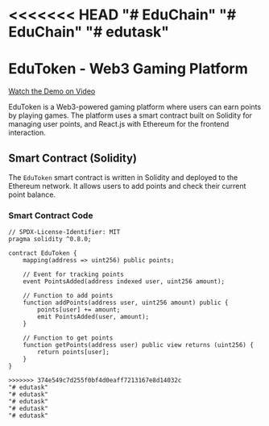<<<<<<< HEAD
"# EduChain" 
"# EduChain" 
"# edutask" 
=======
# EduToken - Web3 Gaming Platform

[Watch the Demo on Video](https://drive.google.com/file/d/1sUnJXjauzFU-9xgiacj6iA9YyDVtnMng/view?usp=sharing)


EduToken is a Web3-powered gaming platform where users can earn points by playing games. The platform uses a smart contract built on Solidity for managing user points, and React.js with Ethereum for the frontend interaction.

## Smart Contract (Solidity)

The `EduToken` smart contract is written in Solidity and deployed to the Ethereum network. It allows users to add points and check their current point balance.

### Smart Contract Code

```solidity
// SPDX-License-Identifier: MIT
pragma solidity ^0.8.0;

contract EduToken {
    mapping(address => uint256) public points;

    // Event for tracking points
    event PointsAdded(address indexed user, uint256 amount);

    // Function to add points
    function addPoints(address user, uint256 amount) public {
        points[user] += amount;
        emit PointsAdded(user, amount);
    }

    // Function to get points
    function getPoints(address user) public view returns (uint256) {
        return points[user];
    }
}

>>>>>>> 374e549c7d255f0bf4d0eaff7213167e8d14032c
"# edutask" 
"# edutask" 
"# edutask" 
"# edutask" 
"# edutask" 
